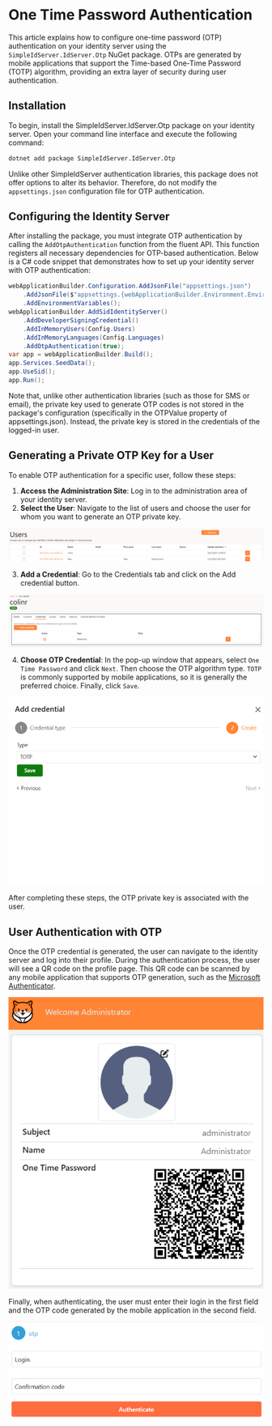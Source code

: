 # One Time Password Authentication

This article explains how to configure one-time password (OTP) authentication on your identity server using the `SimpleIdServer.IdServer.Otp` NuGet package. 
OTPs are generated by mobile applications that support the Time-based One-Time Password (TOTP) algorithm, providing an extra layer of security during user authentication.

## Installation

To begin, install the SimpleIdServer.IdServer.Otp package on your identity server. Open your command line interface and execute the following command:

```bash  title="cmd.exe"
dotnet add package SimpleIdServer.IdServer.Otp
```

Unlike other SimpleIdServer authentication libraries, this package does not offer options to alter its behavior. Therefore, do not modify the `appsettings.json` configuration file for OTP authentication.

## Configuring the Identity Server

After installing the package, you must integrate OTP authentication by calling the `AddOtpAuthentication` function from the fluent API. 
This function registers all necessary dependencies for OTP-based authentication. Below is a C# code snippet that demonstrates how to set up your identity server with OTP authentication:

```csharp  title="Program.cs"
webApplicationBuilder.Configuration.AddJsonFile("appsettings.json")
    .AddJsonFile($"appsettings.{webApplicationBuilder.Environment.EnvironmentName}.json", optional: true)
    .AddEnvironmentVariables();
webApplicationBuilder.AddSidIdentityServer()
    .AddDeveloperSigningCredential()
    .AddInMemoryUsers(Config.Users)
    .AddInMemoryLanguages(Config.Languages)
    .AddOtpAuthentication(true);
var app = webApplicationBuilder.Build();
app.Services.SeedData();
app.UseSid();
app.Run();
```

Note that, unlike other authentication libraries (such as those for SMS or email), the private key used to generate OTP codes is not stored in the package's configuration (specifically in the OTPValue property of appsettings.json). Instead, the private key is stored in the credentials of the logged-in user.

## Generating a Private OTP Key for a User

To enable OTP authentication for a specific user, follow these steps:

1. **Access the Administration Site**: Log in to the administration area of your identity server.
2. **Select the User**: Navigate to the list of users and choose the user for whom you want to generate an OTP private key.

![Users](./imgs/users.png)

3. **Add a Credential**: Go to the Credentials tab and click on the Add credential button.

![Add credential](./imgs/add-credential.png)

4. **Choose OTP Credential**: In the pop-up window that appears, select `One Time Password` and click `Next`. Then choose the OTP algorithm type. `TOTP` is commonly supported by mobile applications, so it is generally the preferred choice. Finally, click `Save`.

![Add credential](./imgs/add-otp.png)

After completing these steps, the OTP private key is associated with the user.

## User Authentication with OTP

Once the OTP credential is generated, the user can navigate to the identity server and log into their profile. During the authentication process, the user will see a QR code on the profile page. This QR code can be scanned by any mobile application that supports OTP generation, such as the [Microsoft Authenticator](https://www.microsoft.com/fr-be/security/mobile-authenticator-app).

![Scan qr code](./imgs/scan-qrcode.png)

Finally, when authenticating, the user must enter their login in the first field and the OTP code generated by the mobile application in the second field.

![Authenticate](./imgs/otp.png)
